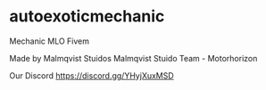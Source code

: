 # autoexoticmechanic
Mechanic MLO Fivem

Made by Malmqvist Stuidos
Malmqvist Stuido Team - Motorhorizon

Our Discord
https://discord.gg/YHyjXuxMSD
